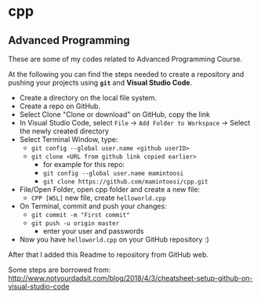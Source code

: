 # cpp
## Advanced Programming

These are some of my codes related to Advanced Programming Course.

At the following you can find the steps needed to create a repository and pushing your projects using **`git`** and **Visual Studio Code**.

- Create a directory on the local file system.
- Create a repo on GitHub.
- Select Clone "Clone or download" on GitHub, copy the link
- In Visual Studio Code, select `File` -> `Add Folder to Workspace` -> Select the newly created directory
- Select Terminal Window, type:
  - `git config --global user.name <github userID>`
  - `git clone <URL from github link copied earlier>`
    - for example for this repo: 
    * `git config --global user.name mamintoosi`
    * `git clone https://github.com/mamintoosi/cpp.git`
- File/Open Folder, open cpp folder and create a new file:
  - `CPP [WSL]` new file, create `helloworld.cpp`
- On Terminal, commit and push your changes:
  - `git commit -m "First commit"`
  - `git push -u origin master`
    * enter your user and passwords
- Now you have `helloworld.cpp` on your GitHub repository :)

After that I added this Readme to repository from GitHub web.

Some steps are borrowed from:
http://www.notyourdadsit.com/blog/2018/4/3/cheatsheet-setup-github-on-visual-studio-code

